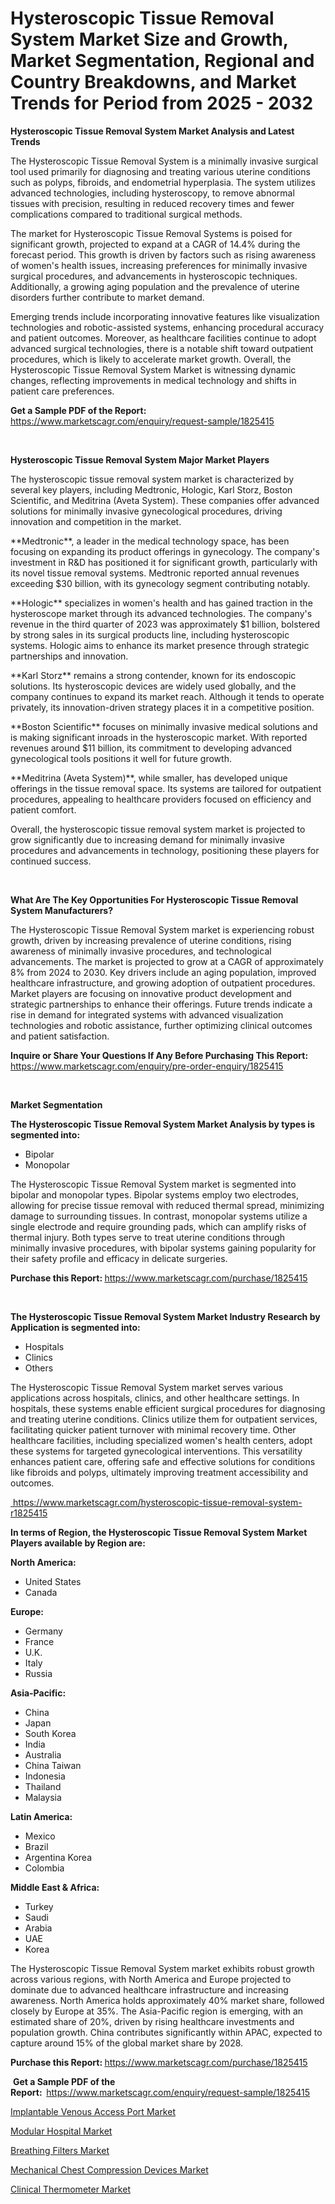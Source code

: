 <p><h1>Hysteroscopic Tissue Removal System Market Size and Growth, Market Segmentation, Regional and Country Breakdowns, and Market Trends for Period from 2025 -  2032</h1></p><p><strong>Hysteroscopic Tissue Removal System Market Analysis and Latest Trends</strong></p>
<p><p>The Hysteroscopic Tissue Removal System is a minimally invasive surgical tool used primarily for diagnosing and treating various uterine conditions such as polyps, fibroids, and endometrial hyperplasia. The system utilizes advanced technologies, including hysteroscopy, to remove abnormal tissues with precision, resulting in reduced recovery times and fewer complications compared to traditional surgical methods.</p><p>The market for Hysteroscopic Tissue Removal Systems is poised for significant growth, projected to expand at a CAGR of 14.4% during the forecast period. This growth is driven by factors such as rising awareness of women's health issues, increasing preferences for minimally invasive surgical procedures, and advancements in hysteroscopic techniques. Additionally, a growing aging population and the prevalence of uterine disorders further contribute to market demand.</p><p>Emerging trends include incorporating innovative features like visualization technologies and robotic-assisted systems, enhancing procedural accuracy and patient outcomes. Moreover, as healthcare facilities continue to adopt advanced surgical technologies, there is a notable shift toward outpatient procedures, which is likely to accelerate market growth. Overall, the Hysteroscopic Tissue Removal System Market is witnessing dynamic changes, reflecting improvements in medical technology and shifts in patient care preferences.</p></p>
<p><strong>Get a Sample PDF of the Report:&nbsp;</strong> <a href="https://www.marketscagr.com/enquiry/request-sample/1825415?utm_campaign=1905&utm_medium=2&utm_source=Github&utm_content=ia&utm_term=03032025&utm_id=hysteroscopic-tissue-removal-system">https://www.marketscagr.com/enquiry/request-sample/1825415</a></p>
<p>&nbsp;</p>
<p><strong>Hysteroscopic Tissue Removal System Major Market Players</strong></p>
<p><p>The hysteroscopic tissue removal system market is characterized by several key players, including Medtronic, Hologic, Karl Storz, Boston Scientific, and Meditrina (Aveta System). These companies offer advanced solutions for minimally invasive gynecological procedures, driving innovation and competition in the market.</p><p>**Medtronic**, a leader in the medical technology space, has been focusing on expanding its product offerings in gynecology. The company's investment in R&D has positioned it for significant growth, particularly with its novel tissue removal systems. Medtronic reported annual revenues exceeding $30 billion, with its gynecology segment contributing notably.</p><p>**Hologic** specializes in women's health and has gained traction in the hysteroscope market through its advanced technologies. The company's revenue in the third quarter of 2023 was approximately $1 billion, bolstered by strong sales in its surgical products line, including hysteroscopic systems. Hologic aims to enhance its market presence through strategic partnerships and innovation.</p><p>**Karl Storz** remains a strong contender, known for its endoscopic solutions. Its hysteroscopic devices are widely used globally, and the company continues to expand its market reach. Although it tends to operate privately, its innovation-driven strategy places it in a competitive position.</p><p>**Boston Scientific** focuses on minimally invasive medical solutions and is making significant inroads in the hysteroscopic market. With reported revenues around $11 billion, its commitment to developing advanced gynecological tools positions it well for future growth.</p><p>**Meditrina (Aveta System)**, while smaller, has developed unique offerings in the tissue removal space. Its systems are tailored for outpatient procedures, appealing to healthcare providers focused on efficiency and patient comfort.</p><p>Overall, the hysteroscopic tissue removal system market is projected to grow significantly due to increasing demand for minimally invasive procedures and advancements in technology, positioning these players for continued success.</p></p>
<p>&nbsp;</p>
<p><strong>What Are The Key Opportunities For Hysteroscopic Tissue Removal System Manufacturers?</strong></p>
<p><p>The Hysteroscopic Tissue Removal System market is experiencing robust growth, driven by increasing prevalence of uterine conditions, rising awareness of minimally invasive procedures, and technological advancements. The market is projected to grow at a CAGR of approximately 8% from 2024 to 2030. Key drivers include an aging population, improved healthcare infrastructure, and growing adoption of outpatient procedures. Market players are focusing on innovative product development and strategic partnerships to enhance their offerings. Future trends indicate a rise in demand for integrated systems with advanced visualization technologies and robotic assistance, further optimizing clinical outcomes and patient satisfaction.</p></p>
<p><strong>Inquire or Share Your Questions If Any Before Purchasing This Report:</strong> <a href="https://www.marketscagr.com/enquiry/pre-order-enquiry/1825415?utm_campaign=1905&utm_medium=2&utm_source=Github&utm_content=ia&utm_term=03032025&utm_id=hysteroscopic-tissue-removal-system">https://www.marketscagr.com/enquiry/pre-order-enquiry/1825415</a></p>
<p>&nbsp;</p>
<p><strong>Market Segmentation</strong></p>
<p><strong>The Hysteroscopic Tissue Removal System Market Analysis by types is segmented into:</strong></p>
<p><ul><li>Bipolar</li><li>Monopolar</li></ul></p>
<p><p>The Hysteroscopic Tissue Removal System market is segmented into bipolar and monopolar types. Bipolar systems employ two electrodes, allowing for precise tissue removal with reduced thermal spread, minimizing damage to surrounding tissues. In contrast, monopolar systems utilize a single electrode and require grounding pads, which can amplify risks of thermal injury. Both types serve to treat uterine conditions through minimally invasive procedures, with bipolar systems gaining popularity for their safety profile and efficacy in delicate surgeries.</p></p>
<p><strong>Purchase this Report:&nbsp;</strong><a href="https://www.marketscagr.com/purchase/1825415?utm_campaign=1905&utm_medium=2&utm_source=Github&utm_content=ia&utm_term=03032025&utm_id=hysteroscopic-tissue-removal-system">https://www.marketscagr.com/purchase/1825415</a></p>
<p>&nbsp;</p>
<p><strong>The Hysteroscopic Tissue Removal System Market Industry Research by Application is segmented into:</strong></p>
<p><ul><li>Hospitals</li><li>Clinics</li><li>Others</li></ul></p>
<p><p>The Hysteroscopic Tissue Removal System market serves various applications across hospitals, clinics, and other healthcare settings. In hospitals, these systems enable efficient surgical procedures for diagnosing and treating uterine conditions. Clinics utilize them for outpatient services, facilitating quicker patient turnover with minimal recovery time. Other healthcare facilities, including specialized women's health centers, adopt these systems for targeted gynecological interventions. This versatility enhances patient care, offering safe and effective solutions for conditions like fibroids and polyps, ultimately improving treatment accessibility and outcomes.</p></p>
<p><a href="https://www.marketscagr.com/hysteroscopic-tissue-removal-system-r1825415?utm_campaign=1905&utm_medium=2&utm_source=Github&utm_content=ia&utm_term=03032025&utm_id=hysteroscopic-tissue-removal-system">&nbsp;https://www.marketscagr.com/hysteroscopic-tissue-removal-system-r1825415</a></p>
<p><strong>In terms of Region, the Hysteroscopic Tissue Removal System Market Players available by Region are:</strong></p>
<p>
    <p> <strong> North America: </strong>
        <ul>
            <li>United States</li>
            <li>Canada</li>
        </ul>
        </p> 
    <p> <strong> Europe: </strong>
        <ul>
            <li>Germany</li>
            <li>France</li>
            <li>U.K.</li>
            <li>Italy</li>
            <li>Russia</li>
        </ul>
        </p> 
    <p> <strong> Asia-Pacific: </strong>
        <ul>
            <li>China</li>
            <li>Japan</li>
            <li>South Korea</li>
            <li>India</li>
            <li>Australia</li>
            <li>China Taiwan</li>
            <li>Indonesia</li>
            <li>Thailand</li>
            <li>Malaysia</li>
        </ul>
        </p> 
    <p> <strong> Latin America: </strong>
        <ul>
            <li>Mexico</li>
            <li>Brazil</li>
            <li>Argentina Korea</li>
            <li>Colombia</li>
        </ul>
        </p> 
    <p> <strong> Middle East & Africa: </strong>
        <ul>
            <li>Turkey</li>
            <li>Saudi</li>
            <li>Arabia</li>
            <li>UAE</li>
            <li>Korea</li>
        </ul>
    </p>
    </p>
<p><p>The Hysteroscopic Tissue Removal System market exhibits robust growth across various regions, with North America and Europe projected to dominate due to advanced healthcare infrastructure and increasing awareness. North America holds approximately 40% market share, followed closely by Europe at 35%. The Asia-Pacific region is emerging, with an estimated share of 20%, driven by rising healthcare investments and population growth. China contributes significantly within APAC, expected to capture around 15% of the global market share by 2028.</p></p>
<p><strong>Purchase this Report: </strong><a href="https://www.marketscagr.com/purchase/1825415?utm_campaign=1905&utm_medium=2&utm_source=Github&utm_content=ia&utm_term=03032025&utm_id=hysteroscopic-tissue-removal-system">https://www.marketscagr.com/purchase/1825415</a></p>
<p>&nbsp;<strong>Get a Sample PDF of the Report:&nbsp;&nbsp;</strong><a href="https://www.marketscagr.com/enquiry/request-sample/1825415?utm_campaign=1905&utm_medium=2&utm_source=Github&utm_content=ia&utm_term=03032025&utm_id=hysteroscopic-tissue-removal-system">https://www.marketscagr.com/enquiry/request-sample/1825415</a></p>
<p><strong></strong></p>
<p><p><a href="https://github.com/lateshab69/Market-Research-Report-List-1/blob/main/implantable-venous-access-port-market.md?utm_campaign=1905&utm_medium=2&utm_source=Github&utm_content=ia&utm_term=03032025&utm_id=hysteroscopic-tissue-removal-system">Implantable Venous Access Port Market</a></p><p><a href="https://github.com/darenph8er/Market-Research-Report-List-1/blob/main/modular-hospital-market.md?utm_campaign=1905&utm_medium=2&utm_source=Github&utm_content=ia&utm_term=03032025&utm_id=hysteroscopic-tissue-removal-system">Modular Hospital Market</a></p><p><a href="https://github.com/rosalinebhakta48/Market-Research-Report-List-1/blob/main/breathing-filters-market.md?utm_campaign=1905&utm_medium=2&utm_source=Github&utm_content=ia&utm_term=03032025&utm_id=hysteroscopic-tissue-removal-system">Breathing Filters Market</a></p><p><a href="https://github.com/hedbomkrahe/Market-Research-Report-List-1/blob/main/mechanical-chest-compression-devices-market.md?utm_campaign=1905&utm_medium=2&utm_source=Github&utm_content=ia&utm_term=03032025&utm_id=hysteroscopic-tissue-removal-system">Mechanical Chest Compression Devices Market</a></p><p><a href="https://github.com/nkbaroga/Market-Research-Report-List-1/blob/main/clinical-thermometer-market.md?utm_campaign=1905&utm_medium=2&utm_source=Github&utm_content=ia&utm_term=03032025&utm_id=hysteroscopic-tissue-removal-system">Clinical Thermometer Market</a></p></p>